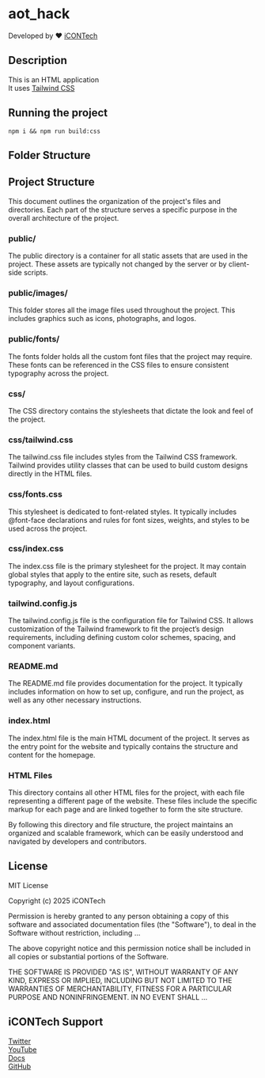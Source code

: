 # aot_hack

Developed by ❤️ [iCONTech](https://www.icontech.com)

## Description
This is an HTML application  
It uses [Tailwind CSS](https://tailwindcss.com/)

## Running the project

`npm i && npm run build:css`

## Folder Structure



## Project Structure
 
This document outlines the organization of the project's files and directories. Each part of the structure serves a specific purpose in the overall architecture of the project.

### public/
The public directory is a container for all static assets that are used in the project. These assets are typically not changed by the server or by client-side scripts.

### public/images/
This folder stores all the image files used throughout the project. This includes graphics such as icons, photographs, and logos.

### public/fonts/
The fonts folder holds all the custom font files that the project may require. These fonts can be referenced in the CSS files to ensure consistent typography across the project.

### css/
The CSS directory contains the stylesheets that dictate the look and feel of the project.

### css/tailwind.css
The tailwind.css file includes styles from the Tailwind CSS framework. Tailwind provides utility classes that can be used to build custom designs directly in the HTML files.

### css/fonts.css
This stylesheet is dedicated to font-related styles. It typically includes @font-face declarations and rules for font sizes, weights, and styles to be used across the project.

### css/index.css
The index.css file is the primary stylesheet for the project. It may contain global styles that apply to the entire site, such as resets, default typography, and layout configurations.

### tailwind.config.js
The tailwind.config.js file is the configuration file for Tailwind CSS. It allows customization of the Tailwind framework to fit the project’s design requirements, including defining custom color schemes, spacing, and component variants.

### README.md
The README.md file provides documentation for the project. It typically includes information on how to set up, configure, and run the project, as well as any other necessary instructions.

### index.html
The index.html file is the main HTML document of the project. It serves as the entry point for the website and typically contains the structure and content for the homepage.

### HTML Files
This directory contains all other HTML files for the project, with each file representing a different page of the website. These files include the specific markup for each page and are linked together to form the site structure.

By following this directory and file structure, the project maintains an organized and scalable framework, which can be easily understood and navigated by developers and contributors.

## License

MIT License

Copyright (c) 2025 iCONTech

Permission is hereby granted to any person obtaining a copy of this software and associated documentation files (the "Software"), to deal in the Software without restriction, including ...

The above copyright notice and this permission notice shall be included in all copies or substantial portions of the Software.

THE SOFTWARE IS PROVIDED "AS IS", WITHOUT WARRANTY OF ANY KIND, EXPRESS OR IMPLIED, INCLUDING BUT NOT LIMITED TO THE WARRANTIES OF MERCHANTABILITY, FITNESS FOR A PARTICULAR PURPOSE AND NONINFRINGEMENT. IN NO EVENT SHALL ...

## iCONTech Support
[Twitter](https://twitter.com/icontech)  
[YouTube](https://www.youtube.com/c/icontech)  
[Docs](https://docs.icontech.com/docs/react/intro)  
[GitHub](https://github.com/m16-omar/AOT_Lagos)